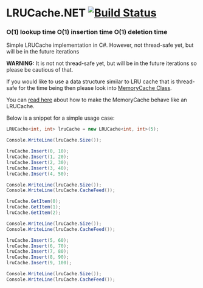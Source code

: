 # LRUCache.NET [![Build Status][2]][1]
### O(1) lookup time O(1) insertion time O(1) deletion time

  [1]: https://ci.appveyor.com/project/AvetisG/lrucache-net
  [2]: https://ci.appveyor.com/api/projects/status/x8kr2fcyk8cv30av?svg=true

Simple LRUCache implementation in C#. However, not thread-safe yet, but will be in the future iterations

**WARNING:** It is not not thread-safe yet, but will be in the future iterations so please be cautious of that.

If you would like to use a data structure similar to LRU cache that is thread-safe for the time being then please look into [MemoryCache Class](https://msdn.microsoft.com/en-us/library/system.runtime.caching.memorycache%28v=vs.110%29.aspx). 

You can [read here](http://stackoverflow.com/questions/9653696/default-memory-cache-with-lru-policy) about how to make the MemoryCache behave like an LRUCache.

Below is a snippet for a simple usage case:

```C#
LRUCache<int, int> lruCache = new LRUCache<int, int>(5);

Console.WriteLine(lruCache.Size());

lruCache.Insert(0, 10);
lruCache.Insert(1, 20);
lruCache.Insert(2, 30);
lruCache.Insert(3, 40);
lruCache.Insert(4, 50);

Console.WriteLine(lruCache.Size());
Console.WriteLine(lruCache.CacheFeed());

lruCache.GetItem(0);
lruCache.GetItem(1);
lruCache.GetItem(2);

Console.WriteLine(lruCache.Size());
Console.WriteLine(lruCache.CacheFeed());

lruCache.Insert(5, 60);
lruCache.Insert(6, 70);
lruCache.Insert(7, 80);
lruCache.Insert(8, 90);
lruCache.Insert(9, 100);

Console.WriteLine(lruCache.Size());
Console.WriteLine(lruCache.CacheFeed());
